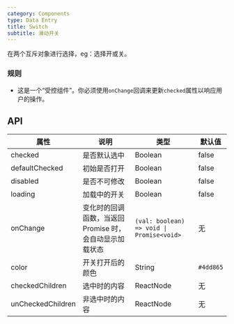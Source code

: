 ```yaml
---
category: Components
type: Data Entry
title: Switch
subtitle: 滑动开关
---
```


在两个互斥对象进行选择，eg：选择开或关。

### 规则
- 这是一个“受控组件”。你必须使用`onChange`回调来更新`checked`属性以响应用户的操作。

## API

属性 | 说明 | 类型 | 默认值
----|-----|------|------
| checked    | 是否默认选中    | Boolean       |   false  |
| defaultChecked | 初始是否打开 | Boolean   |   false     |
| disabled   | 是否不可修改    | Boolean       |   false  |
| loading    | 加载中的开关 | Boolean | false |
| onChange   | 变化时的回调函数，当返回 Promise 时，会自动显示加载状态 | `(val: boolean) => void \| Promise<void>` |  无  |
| color | 开关打开后的颜色 | String | `#4dd865` |
| checkedChildren | 选中时的内容 | ReactNode   |   无     |
| unCheckedChildren | 非选中时的内容 | ReactNode   |   无     |